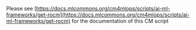 Please see [https://docs.mlcommons.org/cm4mlops/scripts/ai-ml-frameworks/get-rocm](https://docs.mlcommons.org/cm4mlops/scripts/ai-ml-frameworks/get-rocm) for the documentation of this CM script
